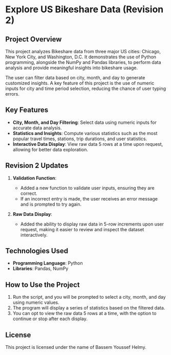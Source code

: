 # **Explore US Bikeshare Data (Revision 2)**

## **Project Overview**

This project analyzes Bikeshare data from three major US cities: Chicago, New York City, and Washington, D.C. It demonstrates the use of Python programming, alongside the NumPy and Pandas libraries, to perform data analysis and provide meaningful insights into bikeshare usage.

The user can filter data based on city, month, and day to generate customized insights. A key feature of this project is the use of numeric inputs for city and time period selection, reducing the chance of user typing errors.

## **Key Features**

- **City, Month, and Day Filtering**: Select data using numeric inputs for accurate data analysis.
- **Statistics and Insights**: Compute various statistics such as the most popular travel times, stations, trip durations, and user statistics.
- **Interactive Data Display**: View raw data 5 rows at a time upon request, allowing for better data exploration.

## **Revision 2 Updates**

1. **Validation Function**: 
    - Added a new function to validate user inputs, ensuring they are correct.
    - If an incorrect entry is made, the user receives an error message and is prompted to try again.

2. **Raw Data Display**: 
    - Added the ability to display raw data in 5-row increments upon user request, making it easier to review and inspect the dataset interactively.

## **Technologies Used**

- **Programming Language**: Python
- **Libraries**: Pandas, NumPy

## **How to Use the Project**

1. Run the script, and you will be prompted to select a city, month, and day using numeric values.
2. The program will display a series of statistics based on the filtered data.
3. You can opt to view the raw data 5 rows at a time, with the option to continue or stop after each display.

## **License**

This project is licensed under the name of Bassem Youssef Helmy.


